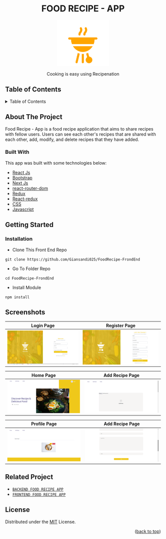 <h1 align="center">FOOD RECIPE - APP</h1>

<p align="center">
  <img height="150" src="https://github.com/Giansandi025/FoodRecipe-FrondEnd/blob/main/ss/logo.PNG"  />
</p>
 <p align="center">
     Cooking is easy using Recipenation
  </p>

<!-- TABLE OF CONTENTS -->

## Table of Contents

<details>
  <summary>Table of Contents</summary>
  <ol>
    <li>
      <a href="#about-the-project">About The Project</a>
      <ul>
        <li><a href="#built-with">Built with</a></li>
      </ul>
    </li>
    <li>
      <a href="#getting-started">Getting Started</a>
      <ul>
        <li><a href="#installation">Installation</a></li>
      </ul>
    </li>
    <li><a href="#screenshots">Screenshots</a></li>
    <li><a href="#related-project">Related Project</a></li>
    <li><a href="#license">License</a></li>
  </ol>
</details>

## About The Project

Food Recipe - App is a food recipe application that aims to share recipes with fellow users. Users can see each other's recipes that are shared with each other, add, modify, and delete recipes that they have added.



### Built With

This app was built with some technologies below:

- [React Js](https://reactjs.org)
- [Bootstrap](https://www.npmjs.com/package/bootstrap)
- [Next Js](https://nextjs.org/)
- [react-router-dom](https://www.npmjs.com/package/react-router-dom)
- [Redux](https://www.npmjs.com/package/redux)
- [React-redux](https://www.npmjs.com/package/react-redux)
- [CSS](https://developer.mozilla.org/en-US/docs/Web/CSS?retiredLocale=id)
- [Javascript](https://www.javascript.com/)

<!-- GETTING STARTED -->

## Getting Started

### Installation

- Clone This Front End Repo

```
git clone https://github.com/Giansandi025/FoodRecipe-FrondEnd
```

- Go To Folder Repo

```
cd FoodRecipe-FrondEnd
```

- Install Module

```
npm install
```

## Screenshots

| Login Page                                                                                                    | Register Page                                                                                                            |
| ---------------------------------------------------------------------------------------------------------------- | ---------------------------------------------------------------------------------------------------------------------------- |
| ![Login](https://github.com/Giansandi025/FoodRecipe-FrondEnd/blob/main/ss/login.png "Login Page") | ![Register](https://github.com/Giansandi025/FoodRecipe-FrondEnd/blob/main/ss/register.png "Register Page") |


| Home Page                                                                                                    | Add Recipe Page                                                                                                            |
| ---------------------------------------------------------------------------------------------------------------- | ---------------------------------------------------------------------------------------------------------------------------- |
| ![Home](https://github.com/Giansandi025/FoodRecipe-FrondEnd/blob/main/ss/landingpage_home.png "Home Page") | ![Add Recipe](https://github.com/Giansandi025/FoodRecipe-FrondEnd/blob/main/ss/AddRecipe.png "Add Recipe Page") |


| Profile Page                                                                                                    | Add Recipe Page                                                                                                            |
| ---------------------------------------------------------------------------------------------------------------- | ---------------------------------------------------------------------------------------------------------------------------- |
| ![Profile](https://github.com/Giansandi025/FoodRecipe-FrondEnd/blob/main/ss/Profile_recipe2.png "Home Page") | ![Add Recipe](https://github.com/Giansandi025/FoodRecipe-FrondEnd/blob/main/ss/AddRecipe1.png "Add Recipe Page") |





## Related Project

- [`BACKEND FOOD RECIPE APP`](https://github.com/Giansandi025/FoodRecipe-Backend)
- [`FRONTEND FOOD RECIPE APP`](https://github.com/Giansandi025/FoodRecipe-FrondEnd)


## License

Distributed under the [MIT](/LICENSE) License.

<p align="right">(<a href="#top">back to top</a>)</p>
